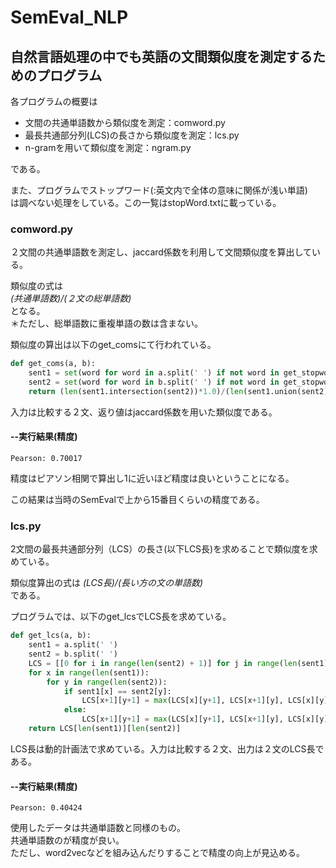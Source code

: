 # SemEval_NLP
## 自然言語処理の中でも英語の文間類似度を測定するためのプログラム

各プログラムの概要は
* 文間の共通単語数から類似度を測定：comword.py
* 最長共通部分列(LCS)の長さから類似度を測定：lcs.py
* n-gramを用いて類似度を測定：ngram.py

である。

また、プログラムでストップワード(:英文内で全体の意味に関係が浅い単語)  
は調べない処理をしている。この一覧はstopWord.txtに載っている。

### comword.py
２文間の共通単語数を測定し、jaccard係数を利用して文間類似度を算出している。

類似度の式は  
*(共通単語数)/(２文の総単語数)*  
となる。  
＊ただし、総単語数に重複単語の数は含まない。

類似度の算出は以下のget_comsにて行われている。
```python
def get_coms(a, b):
	sent1 = set(word for word in a.split(' ') if not word in get_stopword())
	sent2 = set(word for word in b.split(' ') if not word in get_stopword())
	return (len(sent1.intersection(sent2))*1.0)/(len(sent1.union(sent2))*1.0)
```
入力は比較する２文、返り値はjaccard係数を用いた類似度である。

#### --実行結果(精度)
```
Pearson: 0.70017
```

精度はピアソン相関で算出し1に近いほど精度は良いということになる。

この結果は当時のSemEvalで上から15番目くらいの精度である。

### lcs.py
2文間の最長共通部分列（LCS）の長さ(以下LCS長)を求めることで類似度を求めている。

類似度算出の式は
*(LCS長)/(長い方の文の単語数)*  
である。

プログラムでは、以下のget_lcsでLCS長を求めている。
```python
def get_lcs(a, b):
	sent1 = a.split(' ')
	sent2 = b.split(' ')
	LCS = [[0 for i in range(len(sent2) + 1)] for j in range(len(sent1) + 1)] 
	for x in range(len(sent1)):
		for y in range(len(sent2)):
			if sent1[x] == sent2[y]:
				LCS[x+1][y+1] = max(LCS[x][y+1], LCS[x+1][y], LCS[x][y]+1)
			else:
				LCS[x+1][y+1] = max(LCS[x][y+1], LCS[x+1][y], LCS[x][y])
	return LCS[len(sent1)][len(sent2)]

```
LCS長は動的計画法で求めている。入力は比較する２文、出力は２文のLCS長である。

#### --実行結果(精度)
```
Pearson: 0.40424
```
使用したデータは共通単語数と同様のもの。  
共通単語数のが精度が良い。  
ただし、word2vecなどを組み込んだりすることで精度の向上が見込める。  
